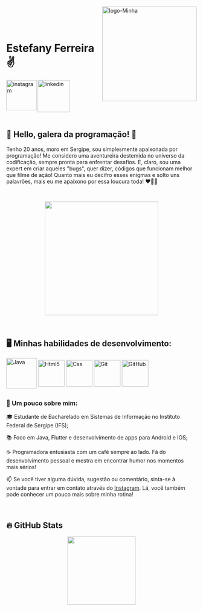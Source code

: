<img align="right" width="250px" style="margin-top:-20px" src="https://i.ibb.co/BPjfTtf/logo-Minha-removebg-preview.png" alt="logo-Minha">

</br>
</br>

<div display="inline-block">
 
 <h1 align="left">Estefany Ferreira ✌️</h1>

 <a href="https://www.instagram.com/estefany.fs/">
    <img align="left" width="80px" src="https://i.ibb.co/pxWWw7h/icons8-instagram-100.png" alt="instagram" style="vertical-align:top;">
  </a> 
  <a href="https://www.linkedin.com/in/estefany-ferreira-928651290/">
    <img width="85px" src="https://i.ibb.co/PTdygDG/icons8-linkedin-100.png" alt="linkedin" style="vertical-align:top;">
  </a>

</div>

</br>

## 👋 Hello, galera da programação! 🚀

Tenho 20 anos, moro em Sergipe, sou simplesmente apaixonada por programação! Me considero uma aventureira destemida no universo da codificação, sempre pronta para enfrentar desafios. E, claro, sou uma expert em criar aqueles "bugs", quer dizer, códigos que funcionam melhor que filme de ação! Quanto mais eu decifro esses enigmas e solto uns palavrões, mais eu me apaixono por essa loucura toda! ❤️👩‍💻

</br>

<p align="center">
  <img src="https://media.giphy.com/media/137EaR4vAOCn1S/giphy.gif" width="300">
</p>

</br>

## 🖥️ Minhas habilidades de desenvolvimento: 
<div style="display: inline_block">

  <img align="center" width= "80px" alt="Java" src="https://i.ibb.co/t2B59c6/icons8-logo-java-coffee-cup-96.png"/>
  <img align="center" width= "70px" alt="Html5" src="https://i.ibb.co/XLV5nbr/icons8-html-96.png" />
  <img align="center" width= "70px" alt="Css" src="https://i.ibb.co/cwH8Kd6/icons8-css-96.png" />
  <img align="center" width= "70px" alt="Git" src="https://i.ibb.co/qkY2TBq/icons8-git-96.png" />
  <img align="center" width= "70px" alt="GitHub" src="https://i.ibb.co/Smd3B1K/icons8-github-96.png" />
  </a>

##

</div> 


### 👩 Um pouco sobre mim: 

<div display="inline-block">

 <p align="left">🎓 Estudante de Bacharelado em Sistemas de Informação no Instituto Federal de Sergipe (IFS);</p>

 <p align="left">📚 Foco em Java, Flutter e desenvolvimento de apps para Android e IOS;</p>

 <p align="left">☕ Programadora entusiasta com um café sempre ao lado. Fã do desenvolvimento pessoal e mestra em encontrar humor nos momentos mais sérios!</p>

  📫 Se você tiver alguma dúvida, sugestão ou comentário, sinta-se à vontade para entrar em contato através do [Instagram](https://www.instagram.com/estefany.fs). Lá, você também pode conhecer um pouco mais sobre minha rotina!

</div>

</br>

## 🔥 GitHub Stats
<p align="center">
<a href="https://github.com/estefanyferreira">
  <img height="180em" src="https://github-readme-stats-eight-theta.vercel.app/api?username=estefanyferreira&show_icons=true&theme=algolia&include_all_commits=true&count_private=true"/>
  <!--<img height="180em" src="https://github-readme-stats-eight-theta.vercel.app/api/top-langs/?username=estefanyferreira&layout=compact&langs_count=8&theme=algolia"/>-->
</a>
</p>
